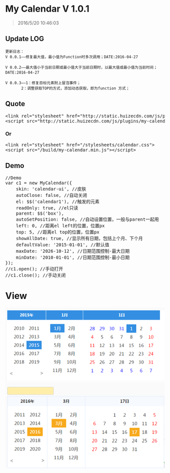 # My Calendar V 1.0.1 #


> 2016/5/20 10:46:03 


## Update LOG

	更新日志：
	V 0.0.1——修复最大值，最小值为Function时多次调用；DATE:2016-04-27
	
	V 0.0.2——最大值小于当前日期或最小值大于当前日期时，以最大值或最小值为当前时间；DATE:2016-04-27
	
	V 0.0.3——1：修复目标元素附上冒泡事件；
		   2：调整获取TOP的方式，添加动态获取，即为function 方式；
## Quote ##
<pre>
&lt;link rel="stylesheet" href="http://static.huizecdn.com/js/plugins/my-calendar/stylesheets/calendar.css"&gt;
&lt;script src="http://static.huizecdn.com/js/plugins/my-calendar/build/my-calendar.min.js"&gt;&lt;/script&gt;
</pre>
### Or ###
<pre>
&lt;link rel="stylesheet" href="/stylesheets/calendar.css"&gt;
&lt;script src="/build/my-calendar.min.js"&gt;&lt;/script&gt;
</pre>
## Demo ##
<pre>
//Demo
var c1 = new MyCalendar({
	skin: 'calendar-ui', //皮肤
	autoClose: false, //自动关闭
	el: $$('calendar1'), //触发的元素
	readOnly: true, //el只读
	parent: $$('box'),
	autoSetPosition: false, //自动设置位置，一般与parent一起用
	left: 0, //距离el left的位置，位置px
	top: 5, //距离el top的位置，位置px
	showAllDate: true, //显示所有日期，包括上个月、下个月
	defaultValue: '2015-01-01', //默认值
	maxDate: '2026-10-12', //日期范围控制-最大日期
	minDate: '2010-01-01', //日期范围控制-最小日期
});
//c1.open(); //手动打开
//c1.close(); //手动关闭
</pre>
 
# View #

![](images/001.png)
![](images/002.png)